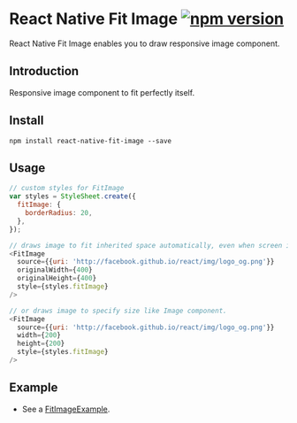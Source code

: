# React Native Fit Image [![npm version](https://badge.fury.io/js/react-native-fit-image.svg)](https://badge.fury.io/js/react-native-fit-image)
React Native Fit Image enables you to draw responsive image component.

## Introduction
Responsive image component to fit perfectly itself.

## Install
`npm install react-native-fit-image --save`

## Usage
```javascript
// custom styles for FitImage
var styles = StyleSheet.create({
  fitImage: {
    borderRadius: 20,
  },
});

// draws image to fit inherited space automatically, even when screen is rotated.
<FitImage
  source={{uri: 'http://facebook.github.io/react/img/logo_og.png'}}
  originalWidth={400}
  originalHeight={400}
  style={styles.fitImage}
/>

// or draws image to specify size like Image component.
<FitImage
  source={{uri: 'http://facebook.github.io/react/img/logo_og.png'}}
  width={200}
  height={200}
  style={styles.fitImage}
/>
```

## Example
- See a [FitImageExample][1].

[1]: https://github.com/huiseoul/react-native-fit-image/tree/master/FitImageExample
